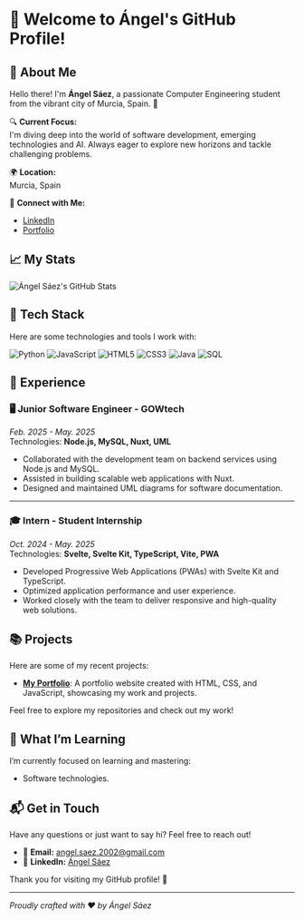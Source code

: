 # 👋 Welcome to Ángel's GitHub Profile!

## 🌟 About Me

Hello there! I'm **Ángel Sáez**, a passionate Computer Engineering student from the vibrant city of Murcia, Spain. 🚀

🔍 **Current Focus:**  
I'm diving deep into the world of software development, emerging technologies and AI. Always eager to explore new horizons and tackle challenging problems.

🌍 **Location:**  
Murcia, Spain

🔗 **Connect with Me:**  
- [LinkedIn](https://linkedin.com/in/angelsaezr)
- [Portfolio](https://angelsaezr.github.io)

## 📈 My Stats

![Ángel Sáez's GitHub Stats](https://github-readme-stats.vercel.app/api?username=angelsaezr&show_icons=true&hide_title=true&count_private=true&hide=prs&theme=radical)

## 🚀 Tech Stack

Here are some technologies and tools I work with:

![Python](https://img.shields.io/badge/-Python-3776AB?style=flat&logo=python&logoColor=ffffff)
![JavaScript](https://img.shields.io/badge/-JavaScript-F7DF1E?style=flat&logo=javascript&logoColor=000000)
![HTML5](https://img.shields.io/badge/-HTML5-E34F26?style=flat&logo=html5&logoColor=ffffff)
![CSS3](https://img.shields.io/badge/-CSS3-1572B6?style=flat&logo=css3&logoColor=ffffff)
![Java](https://img.shields.io/badge/-Java-007396?style=flat&logo=java&logoColor=ffffff)
![SQL](https://img.shields.io/badge/-SQL-003B57?style=flat&logo=sqlite&logoColor=ffffff)

## 💼 Experience

### 🖥️ Junior Software Engineer - **GOWtech**  
_Feb. 2025 - May. 2025_  
Technologies: **Node.js, MySQL, Nuxt, UML**  

- Collaborated with the development team on backend services using Node.js and MySQL.  
- Assisted in building scalable web applications with Nuxt.  
- Designed and maintained UML diagrams for software documentation.  

---

### 🎓 Intern - **Student Internship**  
_Oct. 2024 - May. 2025_  
Technologies: **Svelte, Svelte Kit, TypeScript, Vite, PWA**  

- Developed Progressive Web Applications (PWAs) with Svelte Kit and TypeScript.  
- Optimized application performance and user experience.  
- Worked closely with the team to deliver responsive and high-quality web solutions.  

## 📚 Projects

Here are some of my recent projects:

- **[My Portfolio](https://github.com/angelsaezr/angelsaezr.github.io)**: A portfolio website created with HTML, CSS, and JavaScript, showcasing my work and projects.

Feel free to explore my repositories and check out my work!

## 🌟 What I’m Learning

I’m currently focused on learning and mastering:

- Software technologies.

## 📬 Get in Touch

Have any questions or just want to say hi? Feel free to reach out!

- 📧 **Email:** [angel.saez.2002@gmail.com](mailto:angel.saez.2002@gmail.com)
- 📱 **LinkedIn:** [Ángel Sáez](https://linkedin.com/in/angelsaezr)

Thank you for visiting my GitHub profile! 🚀

---

*Proudly crafted with ❤️ by Ángel Sáez*

<!--
**angelsaezr/angelsaezr** is a ✨ _special_ ✨ repository because its `README.md` (this file) appears on your GitHub profile.

Here are some ideas to get you started:

- 🔭 I’m currently working on ...
- 🌱 I’m currently learning ...
- 👯 I’m looking to collaborate on ...
- 🤔 I’m looking for help with ...
- 💬 Ask me about ...
- 📫 How to reach me: ...
- 😄 Pronouns: ...
- ⚡ Fun fact: ...
-->
